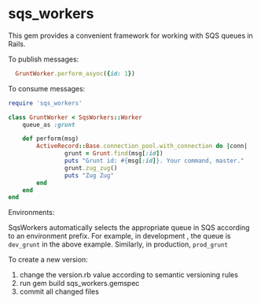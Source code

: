 # sqs_workers

This gem provides a convenient framework for working with SQS queues in Rails. 

To publish messages:

```ruby
  GruntWorker.perform_async({id: 1})
```

To consume messages:

```ruby
require 'sqs_workers'

class GruntWorker < SqsWorkers::Worker
	queue_as :grunt

	def perform(msg)
		ActiveRecord::Base.connection_pool.with_connection do |conn|
      			grunt = Grunt.find(msg[:id])
      			puts "Grunt id: #{msg[:id]}. Your command, master."
      			grunt.zug_zug()
      			puts "Zug Zug"
		end
	end
end
```

Environments:

SqsWorkers automatically selects the appropriate queue in SQS according to an environment prefix. For example, in development , the queue is `dev_grunt` in the above example. Similarly, in production, `prod_grunt`

To create a new version: 
1) change the version.rb value according to semantic versioning rules
2) run gem build sqs_workers.gemspec
3) commit all changed files
